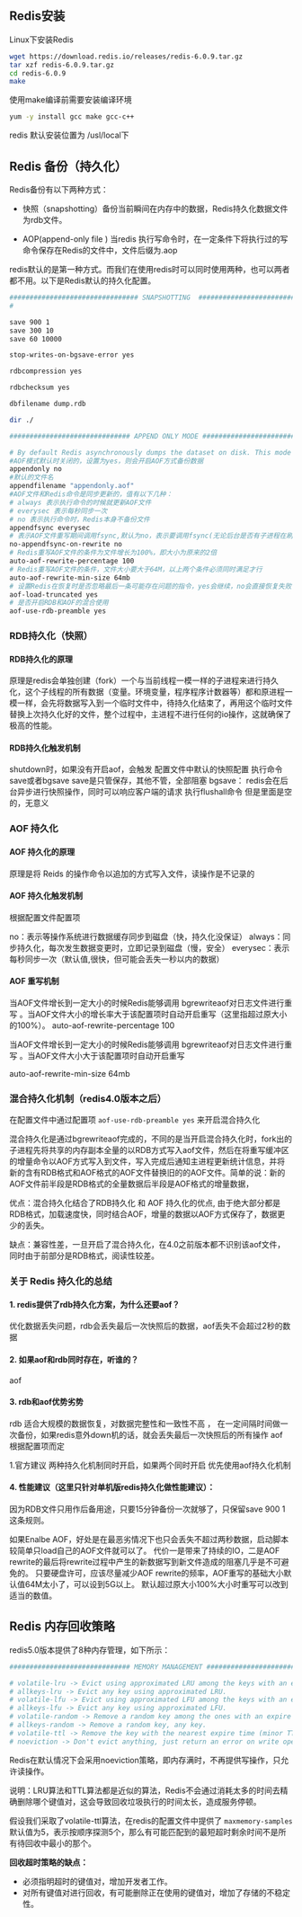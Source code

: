 ## Redis安装

Linux下安装Redis

```bash
wget https://download.redis.io/releases/redis-6.0.9.tar.gz
tar xzf redis-6.0.9.tar.gz
cd redis-6.0.9
make
```

使用make编译前需要安装编译环境

```bash
yum -y install gcc make gcc-c++
```

redis 默认安装位置为 /usl/local下

## Redis 备份（持久化）

Redis备份有以下两种方式：

- 快照（snapshotting）备份当前瞬间在内存中的数据，Redis持久化数据文件为rdb文件。

- AOP(append-only file )	当redis 执行写命令时，在一定条件下将执行过的写命令保存在Redis的文件中，文件后缀为.aop

redis默认的是第一种方式。而我们在使用redis时可以同时使用两种，也可以两者都不用。以下是Redis默认的持久化配置。

```bash
################################ SNAPSHOTTING  ################################
#

save 900 1
save 300 10
save 60 10000

stop-writes-on-bgsave-error yes

rdbcompression yes

rdbchecksum yes

dbfilename dump.rdb

dir ./

############################## APPEND ONLY MODE ###############################

# By default Redis asynchronously dumps the dataset on disk. This mode is
#AOF模式默认时关闭的，设置为yes，则会开启AOF方式备份数据
appendonly no
#默认的文件名
appendfilename "appendonly.aof"
#AOF文件和Redis命令是同步更新的，值有以下几种：
# always 表示执行命令的时候就更新AOF文件
# everysec 表示每秒同步一次
# no 表示执行命令时，Redis本身不备份文件
appendfsync everysec
# 表示AOF文件重写期间调用fsync,默认为no，表示要调用fsync(无论后台是否有子进程在刷盘)
no-appendfsync-on-rewrite no
# Redis重写AOF文件的条件为文件增长为100%，即大小为原来的2倍
auto-aof-rewrite-percentage 100
# Redis重写AOF文件的条件，文件大小要大于64M，以上两个条件必须同时满足才行
auto-aof-rewrite-min-size 64mb
# 设置Redis在恢复时是否忽略最后一条可能存在问题的指令，yes会继续，no会直接恢复失败
aof-load-truncated yes
# 是否开启RDB和AOF的混合使用
aof-use-rdb-preamble yes
```

### RDB持久化（快照）

#### RDB持久化的原理

原理是redis会单独创建（fork）一个与当前线程一模一样的子进程来进行持久化，这个子线程的所有数据（变量。环境变量，程序程序计数器等）都和原进程一模一样，会先将数据写入到一个临时文件中，待持久化结束了，再用这个临时文件替换上次持久化好的文件，整个过程中，主进程不进行任何的io操作，这就确保了极高的性能。

#### RDB持久化触发机制

shutdown时，如果没有开启aof，会触发
 配置文件中默认的快照配置
 执行命令save或者bgsave  save是只管保存，其他不管，全部阻塞   bgsave： redis会在后台异步进行快照操作，同时可以响应客户端的请求
 执行flushall命令  但是里面是空的，无意义

### AOF 持久化

#### AOF 持久化的原理

原理是将 Reids 的操作命令以追加的方式写入文件，读操作是不记录的

#### AOF 持久化触发机制

根据配置文件配置项

no：表示等操作系统进行数据缓存同步到磁盘（快，持久化没保证）
always：同步持久化，每次发生数据变更时，立即记录到磁盘（慢，安全）
everysec：表示每秒同步一次（默认值,很快，但可能会丢失一秒以内的数据）

#### AOF 重写机制

当AOF文件增长到一定大小的时候Redis能够调用 bgrewriteaof对日志文件进行重写 。当AOF文件大小的增长率大于该配置项时自动开启重写（这里指超过原大小的100%）。
auto-aof-rewrite-percentage 100

当AOF文件增长到一定大小的时候Redis能够调用 bgrewriteaof对日志文件进行重写 。当AOF文件大小大于该配置项时自动开启重写

auto-aof-rewrite-min-size 64mb

### 混合持久化机制（redis4.0版本之后）

在配置文件中通过配置项 `aof-use-rdb-preamble yes` 来开启混合持久化

混合持久化是通过bgrewriteaof完成的，不同的是当开启混合持久化时，fork出的子进程先将共享的内存副本全量的以RDB方式写入aof文件，然后在将重写缓冲区的增量命令以AOF方式写入到文件，写入完成后通知主进程更新统计信息，并将新的含有RDB格式和AOF格式的AOF文件替换旧的的AOF文件。简单的说：新的AOF文件前半段是RDB格式的全量数据后半段是AOF格式的增量数据，

优点：混合持久化结合了RDB持久化 和 AOF 持久化的优点, 由于绝大部分都是RDB格式，加载速度快，同时结合AOF，增量的数据以AOF方式保存了，数据更少的丢失。

缺点：兼容性差，一旦开启了混合持久化，在4.0之前版本都不识别该aof文件，同时由于前部分是RDB格式，阅读性较差。

### 关于 Redis 持久化的总结

#### 1. redis提供了rdb持久化方案，为什么还要aof？

优化数据丢失问题，rdb会丢失最后一次快照后的数据，aof丢失不会超过2秒的数据

#### 2. 如果aof和rdb同时存在，听谁的？

aof

#### 3. rdb和aof优势劣势

rdb 适合大规模的数据恢复，对数据完整性和一致性不高 ，  在一定间隔时间做一次备份，如果redis意外down机的话，就会丢失最后一次快照后的所有操作
aof 根据配置项而定

1.官方建议   两种持久化机制同时开启，如果两个同时开启  优先使用aof持久化机制  

#### 4. 性能建议（这里只针对单机版redis持久化做性能建议）：

因为RDB文件只用作后备用途，只要15分钟备份一次就够了，只保留save 900 1这条规则。

如果Enalbe AOF，好处是在最恶劣情况下也只会丢失不超过两秒数据，启动脚本较简单只load自己的AOF文件就可以了。
代价一是带来了持续的IO，二是AOF rewrite的最后将rewrite过程中产生的新数据写到新文件造成的阻塞几乎是不可避免的。
只要硬盘许可，应该尽量减少AOF rewrite的频率，AOF重写的基础大小默认值64M太小了，可以设到5G以上。
默认超过原大小100%大小时重写可以改到适当的数值。

## Redis 内存回收策略

redis5.0版本提供了8种内存管理，如下所示：

```bash
############################## MEMORY MANAGEMENT #############################

# volatile-lru -> Evict using approximated LRU among the keys with an expire set.
# allkeys-lru -> Evict any key using approximated LRU.
# volatile-lfu -> Evict using approximated LFU among the keys with an expire set.
# allkeys-lfu -> Evict any key using approximated LFU.
# volatile-random -> Remove a random key among the ones with an expire set.
# allkeys-random -> Remove a random key, any key.
# volatile-ttl -> Remove the key with the nearest expire time (minor TTL)
# noeviction -> Don't evict anything, just return an error on write operations.
```

Redis在默认情况下会采用noeviction策略，即内存满时，不再提供写操作，只允许读操作。

说明：LRU算法和TTL算法都是近似的算法，Redis不会通过消耗太多的时间去精确删除哪个键值对，这会导致回收垃圾执行的时间太长，造成服务停顿。

假设我们采取了volatile-ttl算法，在redis的配置文件中提供了 `maxmemory-samples` 默认值为5，表示按顺序探测5个，那么有可能匹配到的最短超时剩余时间不是所有待回收中最小的那个。

**回收超时策略的缺点：**

- 必须指明超时的键值对，增加开发者工作。
- 对所有键值对进行回收，有可能删除正在使用的键值对，增加了存储的不稳定性。